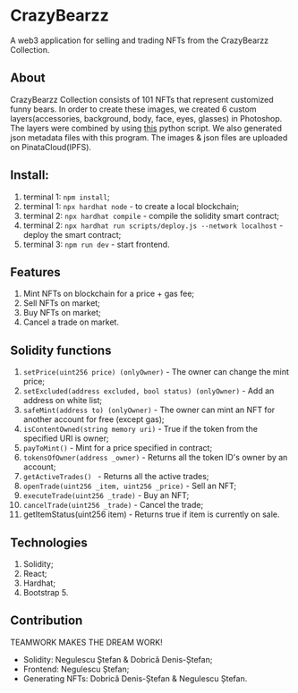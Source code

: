 # CrazyBearzz
A web3 application for selling and trading NFTs from the CrazyBearzz Collection.

## About
CrazyBearzz Collection consists of 101 NFTs that represent customized funny bears.
In order to create these images, we created 6 custom layers(accessories, background, body, face, eyes, glasses) in Photoshop. The layers were combined by using [this](https://github.com/rounakbanik/generative-art-nft) python script. We also generated json metadata files with this program. The images & json files are uploaded on PinataCloud(IPFS).


## Install:
1) terminal 1: `npm install`;
2) terminal 1: `npx hardhat node` - to create a local blockchain;
3) terminal 2: `npx hardhat compile` - compile the solidity smart contract;
4) terminal 2: `npx hardhat run scripts/deploy.js --network localhost` - deploy the smart contract;
5) terminal 3: `npm run dev` - start frontend.

## Features
1) Mint NFTs on blockchain for a price + gas fee;
2) Sell NFTs on market;
3) Buy NFTs on market;
4) Cancel a trade on market.

## Solidity functions
1) `setPrice(uint256 price) (onlyOwner)` - The owner can change the mint price;
2) `setExcluded(address excluded, bool status) (onlyOwner)` - Add an address on white list;
3) `safeMint(address to) (onlyOwner)` - The owner can mint an NFT for another account for free (except gas);
4) `isContentOwned(string memory uri)` - True if the token from the specified URI is owner;
5) `payToMint()` - Mint for a price specified in contract;
6) `tokensOfOwner(address _owner)` - Returns all the token ID's owner by an account;
7) `getActiveTrades() ` - Returns all the active trades;
8) `openTrade(uint256 _item, uint256 _price)` - Sell an NFT;
9) `executeTrade(uint256 _trade)` - Buy an NFT;
10) `cancelTrade(uint256 _trade)` - Cancel the trade;
11) getItemStatus(uint256 item) - Returns true if item is currently on sale.

## Technologies
1) Solidity;
2) React;
3) Hardhat;
4) Bootstrap 5.

## Contribution
TEAMWORK MAKES THE DREAM WORK!
- Solidity: Negulescu Ștefan & Dobrică Denis-Ștefan;
- Frontend: Negulescu Ștefan;
- Generating NFTs: Dobrică Denis-Ștefan & Negulescu Ștefan.


